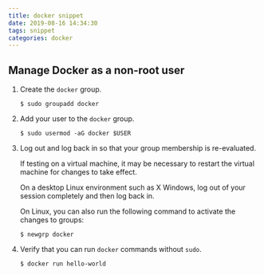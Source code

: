 ```yaml
---
title: docker snippet
date: 2019-08-16 14:34:30
tags: snippet
categories: docker
---
```




## Manage Docker as a non-root user

1. Create the `docker` group.

   ```
   $ sudo groupadd docker
   ```

2. Add your user to the `docker` group.

   ```
   $ sudo usermod -aG docker $USER
   ```

3. Log out and log back in so that your group membership is re-evaluated.

   If testing on a virtual machine, it may be necessary to restart the virtual machine for changes to take effect.

   On a desktop Linux environment such as X Windows, log out of your session completely and then log back in.

   On Linux, you can also run the following command to activate the changes to groups:

   ```
   $ newgrp docker 
   ```

4. Verify that you can run `docker` commands without `sudo`.

   ```
   $ docker run hello-world
   ```